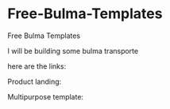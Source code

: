 # Free-Bulma-Templates
Free Bulma Templates


I will be building some bulma transporte

here are the links:

Product landing:



Multipurpose template:
